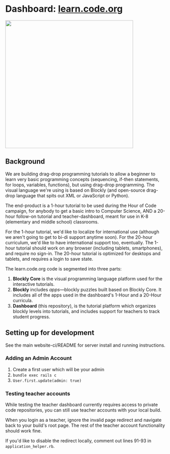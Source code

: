 # Dashboard: [learn.code.org](http://learn.code.org)

<img src="http://i.imgur.com/b8UllKd.png" width=400/>

## Background

We are building drag-drop programming tutorials to allow a beginner to learn very basic programming concepts (sequencing, if-then statements, for loops, variables, functions), but using drag-drop programming.
The visual language we're using is based on Blockly (and open-source drag-drop language that spits out XML or JavaScript or Python).

The end-product is a 1-hour tutorial to be used during the Hour of Code campaign, for anybody to get a basic intro to Computer Science, AND a 20-hour follow-on tutorial and teacher-dashboard, meant for use in K-8 (elementary and middle school) classrooms.

For the 1-hour tutorial, we'd like to localize for international use (although we aren't going to get to bi-di support anytime soon). For the 20-hour curriculum, we'd like to have international support too, eventually.
The 1-hour tutorial should work on any browser (including tablets, smartphones), and require no sign-in. The 20-hour tutorial is optimized for desktops and tablets, and requires a login to save state.

The learn.code.org code is segmented into three parts:

1. **Blockly Core** is the visual programming language platform used for the interactive tutorials.
2.  **Blockly** includes *apps*—blockly puzzles built based on Blockly Core. It includes all of the apps used in the dashboard's 1-Hour and a 20-Hour curricula.
3.  **Dashboard** (this repository), is the tutorial platform which organizes blockly levels into tutorials, and includes support for teachers to track student progress.

## Setting up for development

See the main website-ci/README for server install and running instructions.

### Adding an Admin Account

1. Create a first user which will be your admin
2. `bundle exec rails c`
3. `User.first.update(admin: true)`

### Testing teacher accounts

While testing the teacher dashboard currently requires access to private code repositories, you can still use teacher accounts with your local build.

When you login as a teacher, ignore the invalid page redirect and navigate back to your build's root page. The rest of the teacher account functionality should work fine.

If you'd like to disable the redirect locally, comment out lines 91-93 in `application_helper.rb`.
